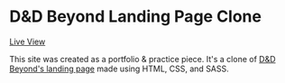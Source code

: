 ﻿# D&D Beyond Landing Page Clone

 <a href="https://edwardprado.github.io/DDBLanding/">Live View</a>
 
This site was created as a portfolio & practice piece.  It's a clone of <a href="https://www.dndbeyond.com/">D&D Beyond's landing page</a> made using HTML, CSS, and SASS.
